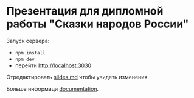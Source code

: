 # Презентация для дипломной работы "Сказки народов России"

Запуск сервера:

- `npm install`
- `npm dev`
- перейти <http://localhost:3030>

Отредактировать [slides.md](./slides.md) чтобы увидеть изменения.

Больше информаци [documentation](https://sli.dev/).
